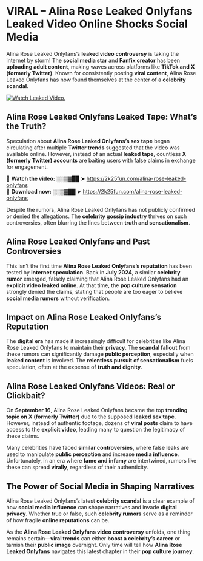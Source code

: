# VIRAL – Alina Rose Leaked Onlyfans Leaked Video Online Shocks Social Media 

Alina Rose Leaked Onlyfans’s **leaked video controversy** is taking the internet by storm! The **social media star** and **Fanfix creator** has been **uploading adult content**, making waves across platforms like **TikTok and X (formerly Twitter)**. Known for consistently posting **viral content**, Alina Rose Leaked Onlyfans has now found themselves at the center of a **celebrity scandal**.  

[![Watch Leaked Video.](https://miro.medium.com/v2/resize:fit:828/format:webp/1*cilzJN44JGOrTw9NJCrNHA.gif "Watch Leaked Video")](https://2k25fun.com/alina-rose-leaked-onlyfans)

## **Alina Rose Leaked Onlyfans Leaked Tape: What’s the Truth?**  
Speculation about **Alina Rose Leaked Onlyfans’s sex tape** began circulating after multiple **Twitter trends** suggested that the video was available online. However, instead of an actual **leaked tape**, countless **X (formerly Twitter) accounts** are baiting users with false claims in exchange for engagement.  

🔹 **Watch the video:** ░░▒▓██ ➤ https://2k25fun.com/alina-rose-leaked-onlyfans  
🔹 **Download now:** ░░▒▓██ ➤ https://2k25fun.com/alina-rose-leaked-onlyfans  

Despite the rumors, Alina Rose Leaked Onlyfans has not publicly confirmed or denied the allegations. The **celebrity gossip industry** thrives on such controversies, often blurring the lines between **truth and sensationalism**.  

## **Alina Rose Leaked Onlyfans and Past Controversies**  
This isn’t the first time **Alina Rose Leaked Onlyfans’s reputation** has been tested by **internet speculation**. Back in **July 2024**, a similar **celebrity rumor** emerged, falsely claiming that Alina Rose Leaked Onlyfans had an **explicit video leaked online**. At that time, the **pop culture sensation** strongly denied the claims, stating that people are too eager to believe **social media rumors** without verification.  

## **Impact on Alina Rose Leaked Onlyfans’s Reputation**  
The **digital era** has made it increasingly difficult for celebrities like Alina Rose Leaked Onlyfans to maintain their **privacy**. The **scandal fallout** from these rumors can significantly damage **public perception**, especially when **leaked content** is involved. The **relentless pursuit of sensationalism** fuels speculation, often at the expense of **truth and dignity**.  

## **Alina Rose Leaked Onlyfans Videos: Real or Clickbait?**  
On **September 16**, Alina Rose Leaked Onlyfans became the top **trending topic on X (formerly Twitter)** due to the supposed **leaked sex tape**. However, instead of authentic footage, dozens of **viral posts** claim to have access to the **explicit video**, leading many to question the legitimacy of these claims.  

Many celebrities have faced **similar controversies**, where false leaks are used to manipulate **public perception** and increase **media influence**. Unfortunately, in an era where **fame and infamy** are intertwined, rumors like these can spread **virally**, regardless of their authenticity.  

## **The Power of Social Media in Shaping Narratives**  
Alina Rose Leaked Onlyfans’s latest **celebrity scandal** is a clear example of how **social media influence** can shape narratives and invade **digital privacy**. Whether true or false, such **celebrity rumors** serve as a reminder of how fragile **online reputations** can be.  

As the **Alina Rose Leaked Onlyfans video controversy** unfolds, one thing remains certain—**viral trends** can either **boost a celebrity’s career** or tarnish their **public image** overnight. Only time will tell how **Alina Rose Leaked Onlyfans** navigates this latest chapter in their **pop culture journey**. 